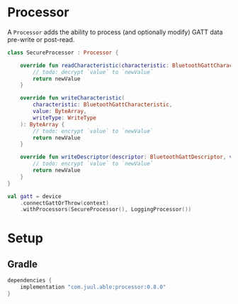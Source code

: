 # Processor

A `Processor` adds the ability to process (and optionally modify) GATT data pre-write or post-read.

```kotlin
class SecureProcessor : Processor {

    override fun readCharacteristic(characteristic: BluetoothGattCharacteristic, value: ByteArray): ByteArray {
        // todo: decrypt `value` to `newValue`
        return newValue
    }

    override fun writeCharacteristic(
        characteristic: BluetoothGattCharacteristic,
        value: ByteArray,
        writeType: WriteType
    ): ByteArray {
        // todo: encrypt `value` to `newValue`
        return newValue
    }

    override fun writeDescriptor(descriptor: BluetoothGattDescriptor, value: ByteArray): ByteArray {
        // todo: encrypt `value` to `newValue`
        return newValue
    }
}

val gatt = device
    .connectGattOrThrow(context)
    .withProcessors(SecureProcessor(), LoggingProcessor())
```

# Setup

## Gradle

```groovy
dependencies {
    implementation "com.juul.able:processor:0.8.0"
}
```
